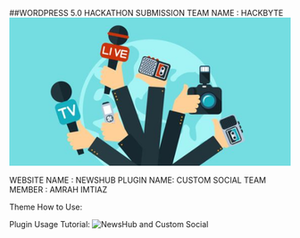 ##WORDPRESS 5.0 HACKATHON SUBMISSION
TEAM NAME : HACKBYTE 
![NewsHub and Custom Social](https://github.com/AmrahImtiaz/HackByte/raw/main/img.jpg)

WEBSITE NAME : NEWSHUB 
PLUGIN NAME: CUSTOM SOCIAL
TEAM MEMBER : AMRAH IMTIAZ

Theme How to Use:



Plugin Usage Tutorial:
![NewsHub and Custom Social](https://github.com/AmrahImtiaz/HackByte/raw/main/demo1.jpg)



